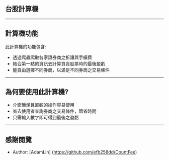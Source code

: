 ## 台股計算機


----
## 計算機功能
此計算機的功能包含:

* 透過爬蟲爬取各家證券商之折讓與手續費 
* 結合第一點的資訊去計算買賣股票時的最後盈虧
* 能自由選擇不同券商，以滿足不同券商之交易條件
 
----
## 為何要使用此計算機?
* 介面簡潔且直觀的操作容易使用
* 省去使用者查詢券商之交易條件，節省時間
* 只需輸入數字即可得到最後之盈虧


----
## 感謝閱覽
* Author: [AdamLin]
(https://github.com/efb258dd/CountFee)